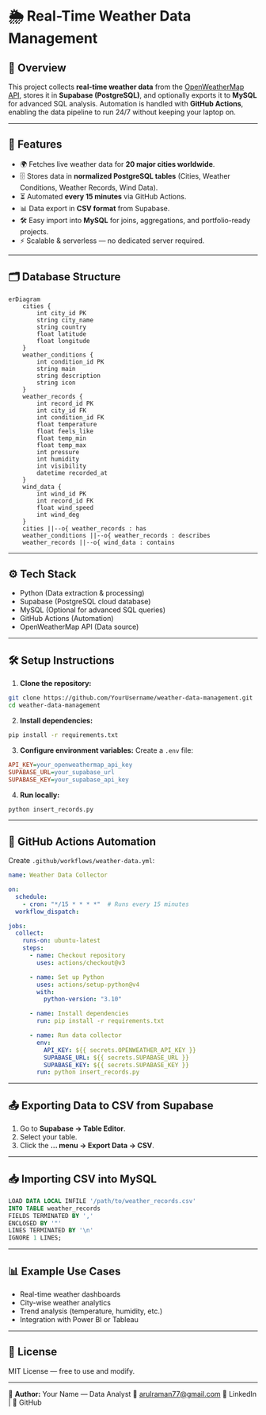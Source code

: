 # 🌦 Real-Time Weather Data Management

## 📌 Overview

This project collects **real-time weather data** from the [OpenWeatherMap API](https://openweathermap.org/api), stores it in **Supabase (PostgreSQL)**, and optionally exports it to **MySQL** for advanced SQL analysis. Automation is handled with **GitHub Actions**, enabling the data pipeline to run 24/7 without keeping your laptop on.

---

## 🚀 Features

* 🌍 Fetches live weather data for **20 major cities worldwide**.
* 🗄 Stores data in **normalized PostgreSQL tables** (Cities, Weather Conditions, Weather Records, Wind Data).
* ⏳ Automated **every 15 minutes** via GitHub Actions.
* 📊 Data export in **CSV format** from Supabase.
* 🛠 Easy import into **MySQL** for joins, aggregations, and portfolio-ready projects.
* ⚡ Scalable & serverless — no dedicated server required.

---

## 🗂 Database Structure

```mermaid
erDiagram
    cities {
        int city_id PK
        string city_name
        string country
        float latitude
        float longitude
    }
    weather_conditions {
        int condition_id PK
        string main
        string description
        string icon
    }
    weather_records {
        int record_id PK
        int city_id FK
        int condition_id FK
        float temperature
        float feels_like
        float temp_min
        float temp_max
        int pressure
        int humidity
        int visibility
        datetime recorded_at
    }
    wind_data {
        int wind_id PK
        int record_id FK
        float wind_speed
        int wind_deg
    }
    cities ||--o{ weather_records : has
    weather_conditions ||--o{ weather_records : describes
    weather_records ||--o{ wind_data : contains
```

---

## ⚙️ Tech Stack

* Python (Data extraction & processing)
* Supabase (PostgreSQL cloud database)
* MySQL (Optional for advanced SQL queries)
* GitHub Actions (Automation)
* OpenWeatherMap API (Data source)

---

## 🛠 Setup Instructions

1. **Clone the repository:**

```bash
git clone https://github.com/YourUsername/weather-data-management.git
cd weather-data-management
```

2. **Install dependencies:**

```bash
pip install -r requirements.txt
```

3. **Configure environment variables:**
   Create a `.env` file:

```ini
API_KEY=your_openweathermap_api_key
SUPABASE_URL=your_supabase_url
SUPABASE_KEY=your_supabase_api_key
```

4. **Run locally:**

```bash
python insert_records.py
```

---

## 🤖 GitHub Actions Automation

Create `.github/workflows/weather-data.yml`:

```yaml
name: Weather Data Collector

on:
  schedule:
    - cron: "*/15 * * * *"  # Runs every 15 minutes
  workflow_dispatch:

jobs:
  collect:
    runs-on: ubuntu-latest
    steps:
      - name: Checkout repository
        uses: actions/checkout@v3

      - name: Set up Python
        uses: actions/setup-python@v4
        with:
          python-version: "3.10"

      - name: Install dependencies
        run: pip install -r requirements.txt

      - name: Run data collector
        env:
          API_KEY: ${{ secrets.OPENWEATHER_API_KEY }}
          SUPABASE_URL: ${{ secrets.SUPABASE_URL }}
          SUPABASE_KEY: ${{ secrets.SUPABASE_KEY }}
        run: python insert_records.py
```

---

## 📤 Exporting Data to CSV from Supabase

1. Go to **Supabase → Table Editor**.
2. Select your table.
3. Click the **... menu → Export Data → CSV**.

---

## 📥 Importing CSV into MySQL

```sql
LOAD DATA LOCAL INFILE '/path/to/weather_records.csv'
INTO TABLE weather_records
FIELDS TERMINATED BY ','
ENCLOSED BY '"'
LINES TERMINATED BY '\n'
IGNORE 1 LINES;
```

---

## 📊 Example Use Cases

* Real-time weather dashboards
* City-wise weather analytics
* Trend analysis (temperature, humidity, etc.)
* Integration with Power BI or Tableau

---

## 📜 License

MIT License — free to use and modify.

---

👤 **Author:** Your Name — Data Analyst
📧 [arulraman77@gmail.com](mailto:arulraman77@gmail.com)
💼 LinkedIn | 🐙 GitHub
